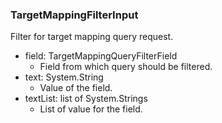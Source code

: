 ### TargetMappingFilterInput
Filter for target mapping query request.

- field: TargetMappingQueryFilterField
  - Field from which query should be filtered.
- text: System.String
  - Value of the field.
- textList: list of System.Strings
  - List of value for the field.
